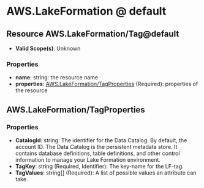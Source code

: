 # AWS.LakeFormation @ default

## Resource AWS.LakeFormation/Tag@default
* **Valid Scope(s)**: Unknown
### Properties
* **name**: string: the resource name
* **properties**: [AWS.LakeFormation/TagProperties](#awslakeformationtagproperties) (Required): properties of the resource

## AWS.LakeFormation/TagProperties
### Properties
* **CatalogId**: string: The identifier for the Data Catalog. By default, the account ID. The Data Catalog is the persistent metadata store. It contains database definitions, table definitions, and other control information to manage your Lake Formation environment.
* **TagKey**: string (Required, Identifier): The key-name for the LF-tag.
* **TagValues**: string[] (Required): A list of possible values an attribute can take.

